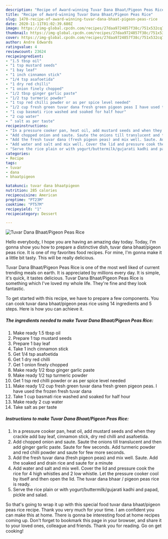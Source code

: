 ```yaml
---
description: "Recipe of Award-winning Tuvar Dana Bhaat/Pigeon Peas Rice"
title: "Recipe of Award-winning Tuvar Dana Bhaat/Pigeon Peas Rice"
slug: 1470-recipe-of-award-winning-tuvar-dana-bhaat-pigeon-peas-rice
date: 2020-11-11T01:02:39.680Z
image: https://img-global.cpcdn.com/recipes/27daa9724857f38c/751x532cq70/tuvar-dana-bhaatpigeon-peas-rice-recipe-main-photo.jpg
thumbnail: https://img-global.cpcdn.com/recipes/27daa9724857f38c/751x532cq70/tuvar-dana-bhaatpigeon-peas-rice-recipe-main-photo.jpg
cover: https://img-global.cpcdn.com/recipes/27daa9724857f38c/751x532cq70/tuvar-dana-bhaatpigeon-peas-rice-recipe-main-photo.jpg
author: Andre Edwards
ratingvalue: 4
reviewcount: 23624
recipeingredient:
- "1.5 tbsp oil"
- "1 tsp mustard seeds"
- "1 bay leaf"
- "1 inch cinnamon stick"
- "1/4 tsp asafoetida"
- "1 dry red chilli"
- "1 onion finely chopped"
- "1/2 tbsp ginger garlic paste"
- "1/2 tsp turmeric powder"
- "1 tsp red chilli powder or as per spice level needed"
- "1/2 cup fresh green tuvar dana fresh green pigeon peas I have used the frozen fresh tuvar dana"
- "1 cup basmati rice washed and soaked for half hour"
- "2 cup water"
- " salt as per taste"
recipeinstructions:
- "In a pressure cooker pan, heat oil, add mustard seeds and when they crackle add bay leaf, cinnamon stick, dry red chilli and asafoetida."
- "Add chopped onion and saute. Saute the onions till translucent and then add ginger garlic paste. Saute for few seconds. Add turmeric powder and red chilli powder and saute for few more seconds."
- "Add the fresh tuvar dana (fresh pigeon peas) and mix well. Saute. Add the soaked and drain rice and saute for a minute"
- "Add water and salt and mix well. Cover the lid and pressure cook the rice for 4 high whistles and 2 low whistle. Let the pressure cooker cool by itself and then open the lid. The tuvar dana bhaar / pigeon peas rice is ready."
- "Serve the rice plain or with yogurt/buttermilk/gujarati kadhi and papad, pickle and salad."
categories:
- Recipe
tags:
- tuvar
- dana
- bhaatpigeon

katakunci: tuvar dana bhaatpigeon 
nutrition: 285 calories
recipecuisine: American
preptime: "PT23M"
cooktime: "PT57M"
recipeyield: "1"
recipecategory: Dessert

---
```



![Tuvar Dana Bhaat/Pigeon Peas Rice](https://img-global.cpcdn.com/recipes/27daa9724857f38c/751x532cq70/tuvar-dana-bhaatpigeon-peas-rice-recipe-main-photo.jpg)

Hello everybody, I hope you are having an amazing day today. Today, I'm gonna show you how to prepare a distinctive dish, tuvar dana bhaat/pigeon peas rice. It is one of my favorites food recipes. For mine, I'm gonna make it a little bit tasty. This will be really delicious.

Tuvar Dana Bhaat/Pigeon Peas Rice is one of the most well liked of current trending meals on earth. It is appreciated by millions every day. It is simple, it's quick, it tastes delicious. Tuvar Dana Bhaat/Pigeon Peas Rice is something which I've loved my whole life. They're fine and they look fantastic.




To get started with this recipe, we have to prepare a few components. You can cook tuvar dana bhaat/pigeon peas rice using 14 ingredients and 5 steps. Here is how you can achieve it.

<!--inarticleads1-->

##### The ingredients needed to make Tuvar Dana Bhaat/Pigeon Peas Rice:

1. Make ready 1.5 tbsp oil
1. Prepare 1 tsp mustard seeds
1. Prepare 1 bay leaf
1. Take 1 inch cinnamon stick
1. Get 1/4 tsp asafoetida
1. Get 1 dry red chilli
1. Get 1 onion finely chopped
1. Make ready 1/2 tbsp ginger garlic paste
1. Make ready 1/2 tsp turmeric powder
1. Get 1 tsp red chilli powder or as per spice level needed
1. Make ready 1/2 cup fresh green tuvar dana fresh green pigeon peas. I have used the frozen fresh tuvar dana
1. Take 1 cup basmati rice washed and soaked for half hour
1. Make ready 2 cup water
1. Take  salt as per taste




<!--inarticleads2-->

##### Instructions to make Tuvar Dana Bhaat/Pigeon Peas Rice:

1. In a pressure cooker pan, heat oil, add mustard seeds and when they crackle add bay leaf, cinnamon stick, dry red chilli and asafoetida.
1. Add chopped onion and saute. Saute the onions till translucent and then add ginger garlic paste. Saute for few seconds. Add turmeric powder and red chilli powder and saute for few more seconds.
1. Add the fresh tuvar dana (fresh pigeon peas) and mix well. Saute. Add the soaked and drain rice and saute for a minute
1. Add water and salt and mix well. Cover the lid and pressure cook the rice for 4 high whistles and 2 low whistle. Let the pressure cooker cool by itself and then open the lid. The tuvar dana bhaar / pigeon peas rice is ready.
1. Serve the rice plain or with yogurt/buttermilk/gujarati kadhi and papad, pickle and salad.




So that's going to wrap it up with this special food tuvar dana bhaat/pigeon peas rice recipe. Thank you very much for your time. I am confident you can make this at home. There is gonna be interesting food at home recipes coming up. Don't forget to bookmark this page in your browser, and share it to your loved ones, colleague and friends. Thank you for reading. Go on get cooking!
